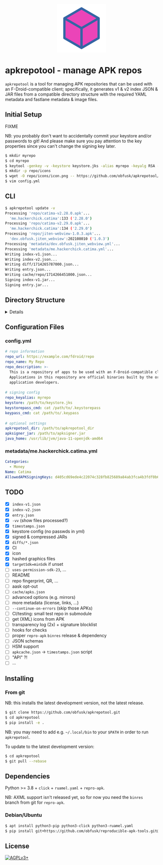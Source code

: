 <!-- SPDX-FileCopyrightText: 2024 FC (Fay) Stegerman <flx@obfusk.net> -->
<!-- SPDX-License-Identifier: AGPL-3.0-or-later -->

<!--

[![GitHub Release](https://img.shields.io/github/release/obfusk/apkrepotool.svg?logo=github)](https://github.com/obfusk/apkrepotool/releases)
[![PyPI Version](https://img.shields.io/pypi/v/apkrepotool.svg)](https://pypi.python.org/pypi/apkrepotool)
[![Python Versions](https://img.shields.io/pypi/pyversions/apkrepotool.svg)](https://pypi.python.org/pypi/apkrepotool)
[![CI](https://github.com/obfusk/apkrepotool/actions/workflows/ci.yml/badge.svg)](https://github.com/obfusk/apkrepotool/actions/workflows/ci.yml)
[![AGPLv3+](https://img.shields.io/badge/license-AGPLv3+-blue.svg)](https://www.gnu.org/licenses/agpl-3.0.html)

-->

<p align="center">
  <img src="icon.svg" alt="apkrepotool logo" width="160" />
</p>

# apkrepotool - manage APK repos

`apkrepotool` is a tool for managing APK repositories that can be used with an
F-Droid-compatible client; specifically, it generates v1 & v2 index JSON & JAR
files from a compatible directory structure with the required YAML metadata and
fastlane metadata & image files.

## Initial Setup

FIXME

NB: you probably don't want to accidentally commit your keystore and/or
passwords to git!  And please make sure you pay attention to the key properties
since you can't change the signing key later.

```bash
$ mkdir myrepo
$ cd myrepo
$ keytool -genkey -v -keystore keystore.jks -alias myrepo -keyalg RSA -keysize 4096 -sigalg SHA512withRSA -validity 10000
$ mkdir -p repo/icons
$ wget -O repo/icons/icon.png -- https://github.com/obfusk/apkrepotool/raw/master/icon.png
$ vim config.yml
```

## CLI

```bash
$ apkrepotool update -v
Processing 'repo/catima-v2.28.0.apk'...
  'me.hackerchick.catima':133 ('2.28.0')
Processing 'repo/catima-v2.29.0.apk'...
  'me.hackerchick.catima':134 ('2.29.0')
Processing 'repo/jiten-webview-1.0.3.apk'...
  'dev.obfusk.jiten_webview':202108010 ('1.0.3')
Processing 'metadata/dev.obfusk.jiten_webview.yml'...
Processing 'metadata/me.hackerchick.catima.yml'...
Writing index-v1.json...
Writing index-v2.json...
Writing diff/1714265787000.json...
Writing entry.json...
Writing cache/repo/1714266451000.json...
Signing index-v1.jar...
Signing entry.jar...
```

## Directory Structure

<details>

```
.
├── cache                               # generated by apkrepotool
├── config.yml                          # main config file
├── keystore.jks                        # don't accidentally commit this!
├── metadata
│   ├── dev.obfusk.jiten_webview        # fastlane metadata
│   │   └── en-US
│   │       ├── full_description.txt
│   │       └── short_description.txt
│   ├── dev.obfusk.jiten_webview.yml    # app metadata
│   ├── me.hackerchick.catima           # fastlane metadata
│   │   ├── de-DE
│   │   │   ├── changelogs
│   │   │   │   ├── 133.txt
│   │   │   │   └── 134.txt
│   │   │   ├── full_description.txt
│   │   │   ├── short_description.txt
│   │   │   └── title.txt
│   │   ├── en-US
│   │   │   ├── changelogs
│   │   │   │   ├── 133.txt
│   │   │   │   └── 134.txt
│   │   │   ├── full_description.txt
│   │   │   ├── short_description.txt
│   │   │   └── title.txt
│   │   └── zh-TW
│   │       ├── full_description.txt
│   │       ├── short_description.txt
│   │       └── title.txt
│   └── me.hackerchick.catima.yml       # app metadata
└── repo
    ├── catima-v2.28.0.apk              # put APKs here
    ├── catima-v2.29.0.apk              # put APKs here
    ├── dev.obfusk.jiten_webview        # put images here
    │   └── en-US
    │       ├── featureGraphic.png
    │       ├── icon.png
    │       └── phoneScreenshots
    │           ├── 1.png
    │           ├── 2.png
    │           ├── 3.png
    │           ├── 4.png
    │           └── 5.png
    ├── diff                            # generated by apkrepotool
    ├── entry.jar                       # generated by apkrepotool
    ├── entry.json                      # generated by apkrepotool
    ├── icons
    │   └── icon.png                    # put icon.png here
    ├── index-v1.jar                    # generated by apkrepotool
    ├── index-v1.json                   # generated by apkrepotool
    ├── index-v2.json                   # generated by apkrepotool
    ├── jiten-webview-1.0.3.apk         # put APKs here
    └── me.hackerchick.catima           # put images here
        ├── de-DE
        │   └── featureGraphic.png
        ├── en-US
        │   ├── featureGraphic.png
        │   ├── icon.png
        │   └── phoneScreenshots
        │       ├── screenshot-01.png
        │       ├── screenshot-02.png
        │       ├── screenshot-03.png
        │       ├── screenshot-04.png
        │       ├── screenshot-05.png
        │       ├── screenshot-06.png
        │       ├── screenshot-07.png
        │       └── screenshot-08.png
        └── zh-TW
            └── featureGraphic.png
```

</details>

## Configuration Files

### config.yml

```yaml
# repo information
repo_url: https://example.com/fdroid/repo
repo_name: My Repo
repo_description: >-
  This is a repository of apps to be used with an F-Droid-compatible client.
  Applications in this repository are official binaries built by the original
  application developers.

# signing config
repo_keyalias: myrepo
keystore: /path/to/keystore.jks
keystorepass_cmd: cat /path/to/.keystorepass
keypass_cmd: cat /path/to/.keypass

# optional settings
apkrepotool_dir: /path/to/apkrepotool_dir
apksigner_jar: /path/to/apksigner.jar
java_home: /usr/lib/jvm/java-11-openjdk-amd64
```

### metadata/me.hackerchick.catima.yml

```yaml
Categories:
  - Money
Name: Catima
AllowedAPKSigningKeys: d405cd69ede4c22074c328fb825689a84ab3fca4b3fdf0b6cc1333af62c67eb3
```

## TODO

* [x] `index-v1.json`
* [x] `index-v2.json`
* [x] `entry.json`
* [x] `-vv` (show files processed?)
* [x] `timestamps.json`
* [x] keystore config (no passwds in yml)
* [x] signed & compressed JARs
* [x] `diffs/*.json`
* [x] CI
* [x] icon
* [x] hashed graphics files
* [x] `targetSdk=minSdk` if unset
* [ ] `uses-permission-sdk-23`, ...
* [ ] README
* [ ] repo fingerprint, QR, ...
* [ ] aask opt-out
* [ ] `cache/apks.json`
* [ ] advanced options (e.g. mirrors)
* [ ] more metadata (license, links, ...)
* [ ] `--continue-on-errors` (skip those APKs)
* [ ] CI/testing: small test repo in submodule
* [ ] get (XML) icons from APK
* [ ] transparency log (2x) + signature blocklist
* [ ] hooks for checks
* [ ] proper `repro-apk` `binres` release & dependency
* [ ] JSON schemas
* [ ] HSM support
* [ ] `apkcache.json` -> `timestamps.json` script
* [ ] "API" ?!
* [ ] ...

## Installing

<!--

### Using pip

```bash
$ pip install apkrepotool
```

-->

### From git

NB: this installs the latest development version, not the latest release.

```bash
$ git clone https://github.com/obfusk/apkrepotool.git
$ cd apkrepotool
$ pip install -e .
```

NB: you may need to add e.g. `~/.local/bin` to your `$PATH` in order to run
`apkrepotool`.

To update to the latest development version:

```bash
$ cd apkrepotool
$ git pull --rebase
```

## Dependencies

Python >= 3.8 + `click` + `ruamel.yaml` + `repro-apk`.

NB: AXML support isn't released yet, so for now you need the `binres` branch
from git for `repro-apk`.

### Debian/Ubuntu

```bash
$ apt install python3-pip python3-click python3-ruamel.yaml
$ pip install git+https://github.com/obfusk/reproducible-apk-tools.git@binres-20240211
```

## License

[![AGPLv3+](https://www.gnu.org/graphics/agplv3-155x51.png)](https://www.gnu.org/licenses/agpl-3.0.html)

<!-- vim: set tw=70 sw=2 sts=2 et fdm=marker : -->

